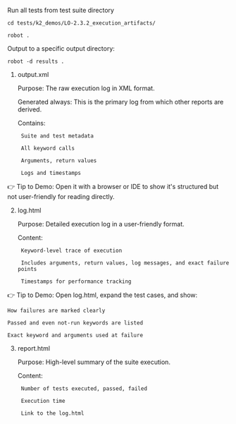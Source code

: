 Run all tests from test suite directory

`cd tests/k2_demos/LO-2.3.2_execution_artifacts/`

`robot .`

Output to a specific output directory:

`robot -d results .`


1. output.xml

    Purpose: The raw execution log in XML format.

    Generated always: This is the primary log from which other reports are derived.

    Contains:

        Suite and test metadata

        All keyword calls

        Arguments, return values

        Logs and timestamps

👉 Tip to Demo:
Open it with a browser or IDE to show it's structured but not user-friendly for reading directly.

2. log.html

    Purpose: Detailed execution log in a user-friendly format.

    Content:

        Keyword-level trace of execution

        Includes arguments, return values, log messages, and exact failure points

        Timestamps for performance tracking

👉 Tip to Demo:
Open log.html, expand the test cases, and show:

    How failures are marked clearly

    Passed and even not-run keywords are listed

    Exact keyword and arguments used at failure

3. report.html

    Purpose: High-level summary of the suite execution.

    Content:

        Number of tests executed, passed, failed

        Execution time

        Link to the log.html
